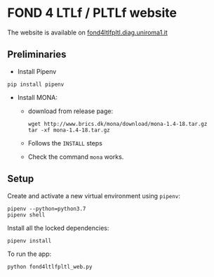 # FOND 4 LTLf / PLTLf website

The website is available on [fond4ltlfpltl.diag.uniroma1.it](fond4ltlfpltl.diag.uniroma1.it)

## Preliminaries

- Install Pipenv
```
pip install pipenv
```

- Install MONA:

  - download from release page:

        wget http://www.brics.dk/mona/download/mona-1.4-18.tar.gz
        tar -xf mona-1.4-18.tar.gz
      
  - Follows the `INSTALL` steps
  - Check the command `mona` works.

## Setup 

Create and activate a new virtual environment using `pipenv`:

```
pipenv --python=python3.7
pipenv shell
```

Install all the locked dependencies:
```
pipenv install
```

To run the app:

```
python fond4ltlfpltl_web.py
```


